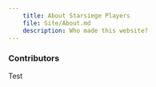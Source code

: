 ```yaml
---
    title: About Starsiege Players
    file: Site/About.md
    description: Who made this website?
---
```


### Contributors


Test
